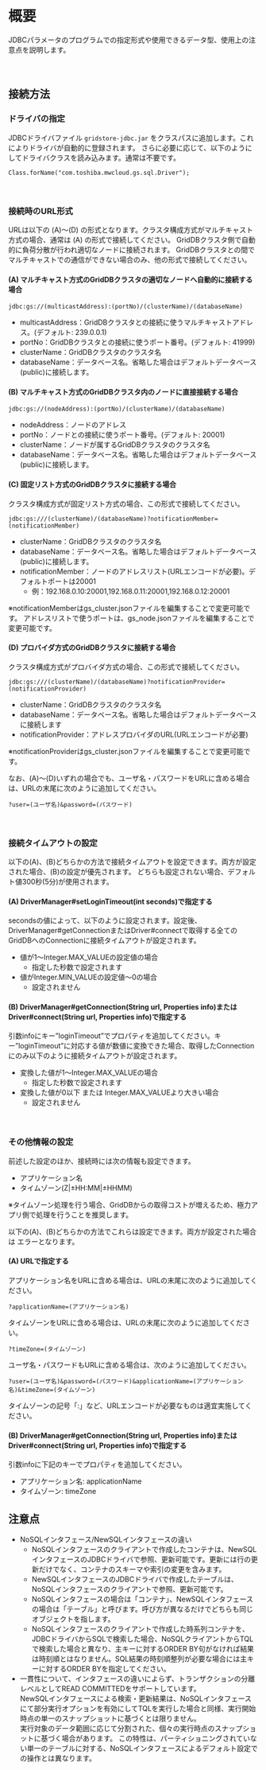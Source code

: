 # 概要

JDBCパラメータのプログラムでの指定形式や使用できるデータ型、使用上の注意点を説明します。

　

## 接続方法

### ドライバの指定

JDBCドライバファイル `gridstore-jdbc.jar` をクラスパスに追加します。これによりドライバが自動的に登録されます。 さらに必要に応じて、以下のようにしてドライバクラスを読み込みます。通常は不要です。

``` example
Class.forName("com.toshiba.mwcloud.gs.sql.Driver");
```

　

### 接続時のURL形式

URLは以下の (A)～(D) の形式となります。クラスタ構成方式がマルチキャスト方式の場合、通常は (A) の形式で接続してください。 GridDBクラスタ側で自動的に負荷分散が行われ適切なノードに接続されます。 GridDBクラスタとの間でマルチキャストでの通信ができない場合のみ、他の形式で接続してください。

#### (A) マルチキャスト方式のGridDBクラスタの適切なノードへ自動的に接続する場合

``` example
jdbc:gs://(multicastAddress):(portNo)/(clusterName)/(databaseName)
```

-   multicastAddress：GridDBクラスタとの接続に使うマルチキャストアドレス。(デフォルト: 239.0.0.1)
-   portNo：GridDBクラスタとの接続に使うポート番号。(デフォルト: 41999)
-   clusterName：GridDBクラスタのクラスタ名
-   databaseName：データベース名。省略した場合はデフォルトデータベース(public)に接続します。

#### (B) マルチキャスト方式のGridDBクラスタ内のノードに直接接続する場合

``` example
jdbc:gs://(nodeAddress):(portNo)/(clusterName)/(databaseName)
```

-   nodeAddress：ノードのアドレス
-   portNo：ノードとの接続に使うポート番号。(デフォルト: 20001)
-   clusterName：ノードが属するGridDBクラスタのクラスタ名
-   databaseName：データベース名。省略した場合はデフォルトデータベース(public)に接続します。

#### (C) 固定リスト方式のGridDBクラスタに接続する場合

クラスタ構成方式が固定リスト方式の場合、この形式で接続してください。

``` example
jdbc:gs:///(clusterName)/(databaseName)?notificationMember=(notificationMember)
```

-   clusterName：GridDBクラスタのクラスタ名
-   databaseName：データベース名。省略した場合はデフォルトデータベース(public)に接続します。
-   notificationMember：ノードのアドレスリスト(URLエンコードが必要)。デフォルトポートは20001
    -   例：192.168.0.10:20001,192.168.0.11:20001,192.168.0.12:20001

※notificationMemberはgs_cluster.jsonファイルを編集することで変更可能です。 アドレスリストで使うポートは、gs_node.jsonファイルを編集することで変更可能です。

#### (D) プロバイダ方式のGridDBクラスタに接続する場合

クラスタ構成方式がプロバイダ方式の場合、この形式で接続してください。

``` example
jdbc:gs:///(clusterName)/(databaseName)?notificationProvider=(notificationProvider)
```

-   clusterName：GridDBクラスタのクラスタ名
-   databaseName：データベース名。省略した場合はデフォルトデータベースに接続します
-   notificationProvider：アドレスプロバイダのURL(URLエンコードが必要)

※notificationProviderはgs_cluster.jsonファイルを編集することで変更可能です。

なお、(A)～(D)いずれの場合でも、ユーザ名・パスワードをURLに含める場合は、URLの末尾に次のように追加してください。

``` example
?user=(ユーザ名)&password=(パスワード)
```

　

### 接続タイムアウトの設定

以下の(A)、(B)どちらかの方法で接続タイムアウトを設定できます。両方が設定された場合、(B)の設定が優先されます。 どちらも設定されない場合、デフォルト値300秒(5分)が使用されます。

#### (A) DriverManager\#setLoginTimeout(int seconds)で指定する

secondsの値によって、以下のように設定されます。設定後、DriverManager\#getConnectionまたはDriver\#connectで取得する全てのGridDBへのConnectionに接続タイムアウトが設定されます。

-   値が1～Integer.MAX_VALUEの設定値の場合
    -   指定した秒数で設定されます
-   値がInteger.MIN_VALUEの設定値～0の場合
    -   設定されません

#### (B) DriverManager\#getConnection(String url, Properties info)またはDriver\#connect(String url, Properties info)で指定する

引数infoにキー”loginTimeout”でプロパティを追加してください。キー”loginTimeout”に対応する値が数値に変換できた場合、取得したConnectionにのみ以下のように接続タイムアウトが設定されます。

-   変換した値が1～Integer.MAX_VALUEの場合
    -   指定した秒数で設定されます
-   変換した値が0以下 または Integer.MAX_VALUEより大きい場合
    -   設定されません

　

### その他情報の設定
前述した設定のほか、接続時には次の情報も設定できます。

- アプリケーション名
- タイムゾーン(Z|±HH:MM|±HHMM)

※タイムゾーン処理を行う場合、GridDBからの取得コストが増えるため、極力アプリ側で処理を行うことを推奨します。


以下の(A)、(B)どちらかの方法でこれらは設定できます。両方が設定された場合は
エラーとなります。

#### (A) URLで指定する

アプリケーション名をURLに含める場合は、URLの末尾に次のように追加してください。

``` example
?applicationName=(アプリケーション名)
```

タイムゾーンをURLに含める場合は、URLの末尾に次のように追加してください。

``` example
?timeZone=(タイムゾーン)
```


ユーザ名・パスワードもURLに含める場合は、次のように追加してください。

``` example
?user=(ユーザ名)&password=(パスワード)&applicationName=(アプリケーション名)&timeZone=(タイムゾーン)
```

タイムゾーンの記号「:」など、URLエンコードが必要なものは適宜実施してください。

#### (B) DriverManager#getConnection(String url, Properties info)またはDriver#connect(String url, Properties info)で指定する

引数infoに下記のキーでプロパティを追加してください。

- アプリケーション名: applicationName
- タイムゾーン: timeZone


## 注意点
- NoSQLインタフェース/NewSQLインタフェースの違い
  - NoSQLインタフェースのクライアントで作成したコンテナは、NewSQLインタフェースのJDBCドライバで参照、更新可能です。更新には行の更新だけでなく、コンテナのスキーマや索引の変更を含みます。
  - NewSQLインタフェースのJDBCドライバで作成したテーブルは、NoSQLインタフェースのクライアントで参照、更新可能です。
  - NoSQLインタフェースの場合は「コンテナ」、NewSQLインタフェースの場合は「テーブル」と呼びます。呼び方が異なるだけでどちらも同じオブジェクトを指します。
  - NoSQLインタフェースのクライアントで作成した時系列コンテナを、JDBCドライバからSQLで検索した場合、NoSQLクライアントからTQLで検索した場合と異なり、主キーに対するORDER BY句がなければ結果は時刻順とはなりません。SQL結果の時刻順整列が必要な場合には主キーに対するORDER BYを指定してください。
- 一貫性について、インタフェースの違いによらず、トランザクションの分離レベルとしてREAD COMMITTEDをサポートしています。  
  NewSQLインタフェースによる検索・更新結果は、NoSQLインタフェースにて部分実行オプションを有効にしてTQLを実行した場合と同様、実行開始時点の単一のスナップショットに基づくとは限りません。  
  実行対象のデータ範囲に応じて分割された、個々の実行時点のスナップショットに基づく場合があります。
  この特性は、パーティショニングされていない単一のテーブルに対する、NoSQLインタフェースによるデフォルト設定での操作とは異なります。
